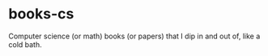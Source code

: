 books-cs
=====

Computer science (or math) books (or papers) that I dip in and out of, like a cold bath.
